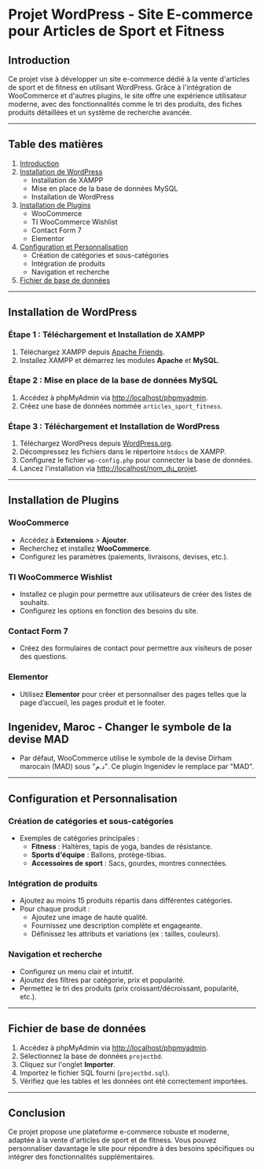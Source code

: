 # Projet WordPress - Site E-commerce pour Articles de Sport et Fitness

## **Introduction**
Ce projet vise à développer un site e-commerce dédié à la vente d'articles de sport et de fitness en utilisant WordPress. Grâce à l'intégration de WooCommerce et d'autres plugins, le site offre une expérience utilisateur moderne, avec des fonctionnalités comme le tri des produits, des fiches produits détaillées et un système de recherche avancée.

---

## **Table des matières**
1. [Introduction](#introduction)
2. [Installation de WordPress](#installation-de-wordpress)
   - Installation de XAMPP
   - Mise en place de la base de données MySQL
   - Installation de WordPress
3. [Installation de Plugins](#installation-de-plugins)
   - WooCommerce
   - TI WooCommerce Wishlist
   - Contact Form 7
   - Elementor
4. [Configuration et Personnalisation](#configuration-et-personnalisation)
   - Création de catégories et sous-catégories
   - Intégration de produits
   - Navigation et recherche
5. [Fichier de base de données](#fichier-de-base-de-données)

---

## **Installation de WordPress**

### Étape 1 : Téléchargement et Installation de XAMPP
1. Téléchargez XAMPP depuis [Apache Friends](https://www.apachefriends.org/).
2. Installez XAMPP et démarrez les modules **Apache** et **MySQL**.

### Étape 2 : Mise en place de la base de données MySQL
1. Accédez à phpMyAdmin via [http://localhost/phpmyadmin](http://localhost/phpmyadmin).
2. Créez une base de données nommée `articles_sport_fitness`.

### Étape 3 : Téléchargement et Installation de WordPress
1. Téléchargez WordPress depuis [WordPress.org](https://wordpress.org/).
2. Décompressez les fichiers dans le répertoire `htdocs` de XAMPP.
3. Configurez le fichier `wp-config.php` pour connecter la base de données.
4. Lancez l'installation via [http://localhost/nom_du_projet](http://localhost/nom_du_projet).

---

## **Installation de Plugins**

### WooCommerce
- Accédez à **Extensions** > **Ajouter**.
- Recherchez et installez **WooCommerce**.
- Configurez les paramètres (paiements, livraisons, devises, etc.).

### TI WooCommerce Wishlist
- Installez ce plugin pour permettre aux utilisateurs de créer des listes de souhaits.
- Configurez les options en fonction des besoins du site.

### Contact Form 7
- Créez des formulaires de contact pour permettre aux visiteurs de poser des questions.

### Elementor
- Utilisez **Elementor** pour créer et personnaliser des pages telles que la page d’accueil, les pages produit et le footer.

## Ingenidev, Maroc - Changer le symbole de la devise MAD
- Par défaut, WooCommerce utilise le symbole de la devise Dirham marocain (MAD) sous "د.م". Ce plugin Ingenidev le remplace par "MAD".

---

## **Configuration et Personnalisation**

### Création de catégories et sous-catégories
- Exemples de catégories principales :
  - **Fitness** : Haltères, tapis de yoga, bandes de résistance.
  - **Sports d'équipe** : Ballons, protège-tibias.
  - **Accessoires de sport** : Sacs, gourdes, montres connectées.

### Intégration de produits
- Ajoutez au moins 15 produits répartis dans différentes catégories.
- Pour chaque produit :
  - Ajoutez une image de haute qualité.
  - Fournissez une description complète et engageante.
  - Définissez les attributs et variations (ex : tailles, couleurs).

### Navigation et recherche
- Configurez un menu clair et intuitif.
- Ajoutez des filtres par catégorie, prix et popularité.
- Permettez le tri des produits (prix croissant/décroissant, popularité, etc.).

---

## **Fichier de base de données**

1. Accédez à phpMyAdmin via [http://localhost/phpmyadmin](http://localhost/phpmyadmin).
2. Sélectionnez la base de données `projectbd`.
3. Cliquez sur l'onglet **Importer**.
4. Importez le fichier SQL fourni (`projectbd.sql`).
5. Vérifiez que les tables et les données ont été correctement importées.

---

## **Conclusion**
Ce projet propose une plateforme e-commerce robuste et moderne, adaptée à la vente d'articles de sport et de fitness. Vous pouvez personnaliser davantage le site pour répondre à des besoins spécifiques ou intégrer des fonctionnalités supplémentaires.
